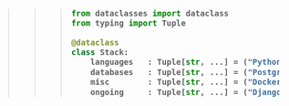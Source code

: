 <h3>
<blockquote>
<blockquote>
<blockquote>

```python
from dataclasses import dataclass
from typing import Tuple

@dataclass
class Stack:
    languages   : Tuple[str, ...] = ("Python", "Go", "Bash")
    databases   : Tuple[str, ...] = ("PostgreSQL", "Mongo", "Redis")
    misc        : Tuple[str, ...] = ("Docker", "Celery")
    ongoing     : Tuple[str, ...] = ("Django", "GraphQL")
```
</blockquote>
<blockquote>
<blockquote>

</h3>
